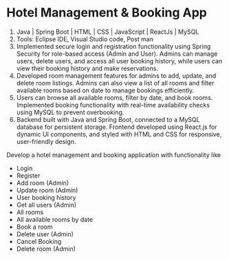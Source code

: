 # Hotel Management & Booking App

1. Java | Spring Boot | HTML | CSS | JavaScript | ReactJs | MySQL
2. Tools: Eclipse IDE, Visual Studio code, Post man
3. Implemented secure login and registration functionality using Spring Security for role-based access (Admin and User). Admins can manage users, delete users, and access all user booking history, while users can view their booking history and make reservations.
4. Developed room management features for admins to add, update, and delete room listings. Admins can also view a list of all rooms and filter available rooms based on date to manage bookings efficiently.
5. Users can browse all available rooms, filter by date, and book rooms. Implemented booking functionality with real-time availability checks using MySQL to prevent overbooking.
6. Backend built with Java and Spring Boot, connected to a MySQL database for persistent storage. Frontend developed using React.js for dynamic UI components, and styled with HTML and CSS for responsive, user-friendly design.
   
Develop a hotel management and booking application with functionality like 
* Login
* Register
* Add room (Admin)
* Update room (Admin)
* User booking history
* Get all users (Admin)
* All rooms
* All available rooms by date
* Book a room
* Delete user (Admin)
* Cancel Booking
* Delete room (Admin)
